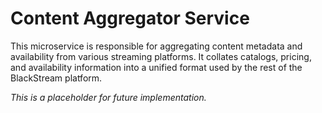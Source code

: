 # Content Aggregator Service

This microservice is responsible for aggregating content metadata and availability from various streaming platforms. It collates catalogs, pricing, and availability information into a unified format used by the rest of the BlackStream platform.

*This is a placeholder for future implementation.*
